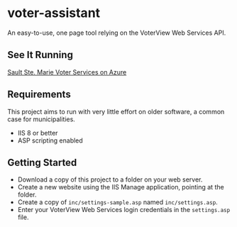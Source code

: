 # voter-assistant
An easy-to-use, one page tool relying on the VoterView Web Services API.

## See It Running

[Sault Ste. Marie Voter Services on Azure](http://voter-assistant.azurewebsites.net/)

## Requirements

This project aims to run with very little effort on older software,
a common case for municipalities.

- IIS 8 or better
- ASP scripting enabled

## Getting Started

- Download a copy of this project to a folder on your web server.
- Create a new website using the IIS Manage application, pointing at the folder.
- Create a copy of `inc/settings-sample.asp` named `inc/settings.asp`.
- Enter your VoterView Web Services login credentials in the `settings.asp` file.
